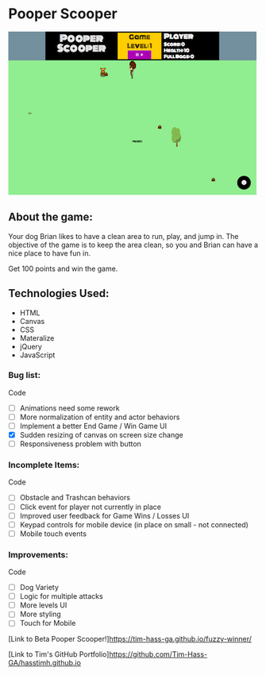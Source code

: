 # Pooper Scooper

![Game Screen Shot](/images/Game_Screen_Shot.png)

## About the game:
Your dog Brian likes to have a clean area to run, play, and jump in.
The objective of the game is to keep the area clean, so you and
Brian can have a nice place to have fun in.

Get 100 points and win the game.

## Technologies Used:
* HTML
* Canvas
* CSS
* Materalize
* jQuery
* JavaScript

### Bug list:
Code
- [ ] Animations need some rework
- [ ] More normalization of entity and actor behaviors
- [ ] Implement a better End Game / Win Game
UI
- [x] Sudden resizing of canvas on screen size change
- [ ] Responsiveness problem with button

### Incomplete Items:
Code
- [ ] Obstacle and Trashcan behaviors
- [ ] Click event for player not currently in place
- [ ] Improved user feedback for Game Wins / Losses
UI
- [ ] Keypad controls for mobile device (in place on small - not connected)
- [ ] Mobile touch events

### Improvements:
Code
- [ ] Dog Variety
- [ ] Logic for multiple attacks
- [ ] More levels
UI
- [ ] More styling  
- [ ] Touch for Mobile

[Link to Beta Pooper Scooper!]https://tim-hass-ga.github.io/fuzzy-winner/

[Link to Tim's GitHub Portfolio]https://github.com/Tim-Hass-GA/hasstimh.github.io
